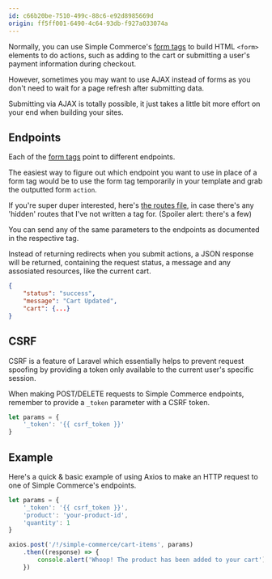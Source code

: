 ```yaml
---
id: c66b20be-7510-499c-88c6-e92d8985669d
origin: ff5ff001-6490-4c64-93db-f927a033074a
---
```

Normally, you can use Simple Commerce's [form tags](https://sc-docs.doublethree.digital/latest/tags#form-tags) to build HTML `<form>` elements to do actions, such as adding to the cart or submitting a user's payment information during checkout.

However, sometimes you may want to use AJAX instead of forms as you don't need to wait for a page refresh after submitting data.

Submitting via AJAX is totally possible, it just takes a little bit more effort on your end when building your sites.

## Endpoints

Each of the [form tags](https://sc-docs.doublethree.digital/latest/tags#form-tags) point to different endpoints.

The easiest way to figure out which endpoint you want to use in place of a form tag would be to use the form tag temporarily in your template and grab the outputted form `action`.

If you're super duper interested, here's [the routes file](https://github.com/doublethreedigital/simple-commerce/blob/master/routes/actions.php), in case there's any 'hidden' routes that I've not written a tag for. (Spoiler alert: there's a few)

You can send any of the same parameters to the endpoints as documented in the respective tag.

Instead of returning redirects when you submit actions, a JSON response will be returned, containing the request status, a message and any assosiated resources, like the current cart.

```json
{
 	"status": "success",
  	"message": "Cart Updated",
  	"cart": {...}
}
```

## CSRF

CSRF is a feature of Laravel which essentially helps to prevent request spoofing by providing a token only available to the current user's specific session.

When making POST/DELETE requests to Simple Commerce endpoints, remember to provide a `_token` parameter with a CSRF token.

```js
let params = {
	'_token': '{{ csrf_token }}'
}
```

## Example

Here's a quick & basic example of using Axios to make an HTTP request to one of Simple Commerce's endpoints.

```js
let params = {
	'_token': '{{ csrf_token }}',
  	'product': 'your-product-id',
  	'quantity': 1
}

axios.post('/!/simple-commerce/cart-items', params)
	.then((response) => {
		console.alert('Whoop! The product has been added to your cart')
	})
```
